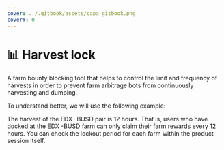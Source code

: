 ```yaml
---
cover: ../.gitbook/assets/capa gitbook.png
coverY: 0
---
```


# 📊 Harvest lock

A farm bounty blocking tool that helps to control the limit and frequency of harvests in order to prevent farm arbitrage bots from continuously harvesting and dumping.

To understand better, we will use the following example:

The harvest of the EDX -BUSD pair is 12 hours. That is, users who have docked at the EDX -BUSD farm can only claim their farm rewards every 12 hours. You can check the lockout period for each farm within the product session itself.
